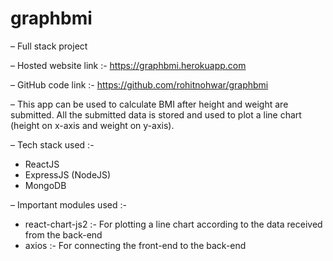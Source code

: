 # graphbmi

– Full stack project

– Hosted website link :- 
https://graphbmi.herokuapp.com

– GitHub code link :- 
https://github.com/rohitnohwar/graphbmi

– This app can be used to calculate BMI after height and weight are submitted. All the submitted data is
stored and used to plot a line chart (height on x-axis and weight on y-axis).

– Tech stack used :-
* ReactJS
* ExpressJS (NodeJS)
* MongoDB

– Important modules used :-
* react-chart-js2 :- For plotting a line chart according to the data received from the back-end
* axios :- For connecting the front-end to the back-end
